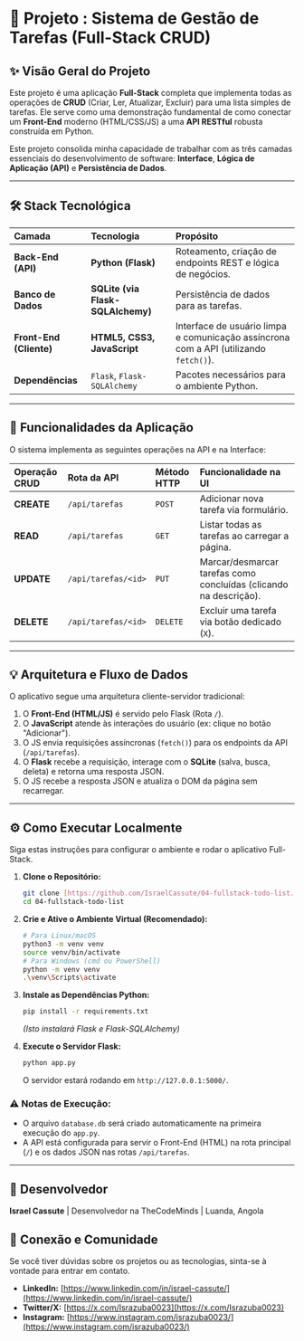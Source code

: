# 🐍 Projeto : Sistema de Gestão de Tarefas (Full-Stack CRUD)

## ✨ Visão Geral do Projeto

Este projeto é uma aplicação **Full-Stack** completa que implementa todas as operações de **CRUD** (Criar, Ler, Atualizar, Excluir) para uma lista simples de tarefas. Ele serve como uma demonstração fundamental de como conectar um **Front-End** moderno (HTML/CSS/JS) a uma **API RESTful** robusta construída em Python.

Este projeto consolida minha capacidade de trabalhar com as três camadas essenciais do desenvolvimento de software: **Interface**, **Lógica de Aplicação (API)** e **Persistência de Dados**.

---

## 🛠️ Stack Tecnológica

| Camada | Tecnologia | Propósito |
| :--- | :--- | :--- |
| **Back-End (API)** | **Python (Flask)** | Roteamento, criação de endpoints REST e lógica de negócios. |
| **Banco de Dados** | **SQLite (via Flask-SQLAlchemy)** | Persistência de dados para as tarefas. |
| **Front-End (Cliente)** | **HTML5, CSS3, JavaScript** | Interface de usuário limpa e comunicação assíncrona com a API (utilizando `fetch()`). |
| **Dependências** | `Flask`, `Flask-SQLAlchemy` | Pacotes necessários para o ambiente Python. |

---

## 🚀 Funcionalidades da Aplicação

O sistema implementa as seguintes operações na API e na Interface:

| Operação CRUD | Rota da API | Método HTTP | Funcionalidade na UI |
| :--- | :--- | :--- | :--- |
| **CREATE** | `/api/tarefas` | `POST` | Adicionar nova tarefa via formulário. |
| **READ** | `/api/tarefas` | `GET` | Listar todas as tarefas ao carregar a página. |
| **UPDATE** | `/api/tarefas/<id>` | `PUT` | Marcar/desmarcar tarefas como concluídas (clicando na descrição). |
| **DELETE** | `/api/tarefas/<id>` | `DELETE` | Excluir uma tarefa via botão dedicado (`X`). |

---

## 💡 Arquitetura e Fluxo de Dados

O aplicativo segue uma arquitetura cliente-servidor tradicional:

1.  O **Front-End (HTML/JS)** é servido pelo Flask (Rota `/`).
2.  O **JavaScript** atende às interações do usuário (ex: clique no botão "Adicionar").
3.  O JS envia requisições assíncronas (`fetch()`) para os endpoints da API (`/api/tarefas`).
4.  O **Flask** recebe a requisição, interage com o **SQLite** (salva, busca, deleta) e retorna uma resposta JSON.
5.  O JS recebe a resposta JSON e atualiza o DOM da página sem recarregar.

---

## ⚙️ Como Executar Localmente

Siga estas instruções para configurar o ambiente e rodar o aplicativo Full-Stack.

1.  **Clone o Repositório:**
    ```bash
    git clone [https://github.com/IsraelCassute/04-fullstack-todo-list.git](https://github.com/IsraelCassute/04-fullstack-todo-list.git)
    cd 04-fullstack-todo-list
    ```

2.  **Crie e Ative o Ambiente Virtual (Recomendado):**
    ```bash
    # Para Linux/macOS
    python3 -m venv venv
    source venv/bin/activate
    # Para Windows (cmd ou PowerShell)
    python -m venv venv
    .\venv\Scripts\activate
    ```

3.  **Instale as Dependências Python:**
    ```bash
    pip install -r requirements.txt
    ```
    *(Isto instalará Flask e Flask-SQLAlchemy)*

4.  **Execute o Servidor Flask:**
    ```bash
    python app.py
    ```
    O servidor estará rodando em `http://127.0.0.1:5000/`.

### ⚠️ Notas de Execução:

* O arquivo `database.db` será criado automaticamente na primeira execução do `app.py`.
* A API está configurada para servir o Front-End (HTML) na rota principal (`/`) e os dados JSON nas rotas `/api/tarefas`.

---

## 👤 Desenvolvedor

**Israel Cassute** | Desenvolvedor na TheCodeMinds | Luanda, Angola

## 🤝 Conexão e Comunidade

Se você tiver dúvidas sobre os projetos ou as tecnologias, sinta-se à vontade para entrar em contato.

* **LinkedIn:** [https://www.linkedin.com/in/israel-cassute/](https://www.linkedin.com/in/israel-cassute/)
* **Twitter/X:** [https://x.com/Israzuba0023](https://x.com/Israzuba0023)
* **Instagram:** [https://www.instagram.com/israzuba0023/](https://www.instagram.com/israzuba0023/)

